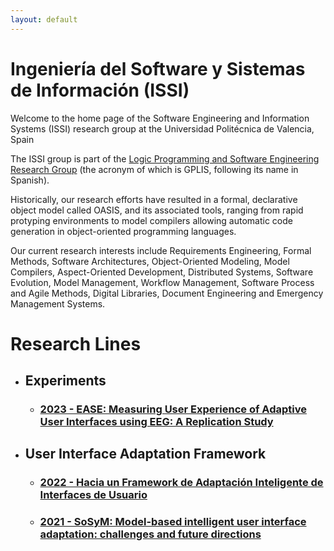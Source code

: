 ```yaml
---
layout: default
---
```


# Ingeniería del Software y Sistemas de Información (ISSI)

Welcome to the home page of the Software Engineering and Information Systems (ISSI) research group at the Universidad Politécnica de Valencia, Spain 

The ISSI group is part of the [Logic Programming and Software Engineering Research Group](http://www.dsic.upv.es/users/elp/gplis.html) (the acronym of which is GPLIS, following its name in Spanish).

Historically, our research efforts have resulted in  a formal, declarative object model called OASIS, and its associated tools, ranging from rapid protyping environments to model compilers allowing automatic code generation in object-oriented programming languages.

Our current research interests include Requirements Engineering, Formal Methods, Software Architectures, Object-Oriented Modeling, Model Compilers, Aspect-Oriented Development, Distributed Systems, Software Evolution, Model Management, Workflow Management, Software Process and Agile Methods, Digital Libraries, Document Engineering and Emergency Management Systems.

# Research Lines

- ## Experiments
  - ### [2023 - EASE: Measuring User Experience of Adaptive User Interfaces using EEG: A Replication Study](./pages/experiment-2.html)

- ## User Interface Adaptation Framework
  - ### [2022 - Hacia un Framework de Adaptación Inteligente de Interfaces de Usuario](http://hdl.handle.net/11705/JISBD/2022/8212)
  - ### [2021 - SoSyM: Model-based intelligent user interface adaptation: challenges and future directions](https://doi.org/10.1007/s10270-021-00909-7)

